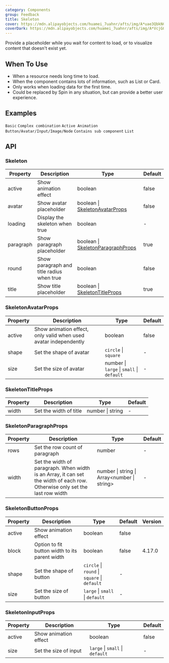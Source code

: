 ```yaml
---
category: Components
group: Feedback
title: Skeleton
cover: https://mdn.alipayobjects.com/huamei_7uahnr/afts/img/A*uae3QbkNCm8AAAAAAAAAAAAADrJ8AQ/original
coverDark: https://mdn.alipayobjects.com/huamei_7uahnr/afts/img/A*VcjGQLSrYdcAAAAAAAAAAAAADrJ8AQ/original
---
```


Provide a placeholder while you wait for content to load, or to visualize content that doesn't exist yet.

## When To Use

- When a resource needs long time to load.
- When the component contains lots of information, such as List or Card.
- Only works when loading data for the first time.
- Could be replaced by Spin in any situation, but can provide a better user experience.

## Examples

<!-- prettier-ignore -->
<code src="./demo/basic.tsx">Basic</code>
<code src="./demo/complex.tsx">Complex combination</code>
<code src="./demo/active.tsx">Active Animation</code>
<code src="./demo/element.tsx">Button/Avatar/Input/Image/Node</code>
<code src="./demo/children.tsx">Contains sub component</code>
<code src="./demo/list.tsx">List</code>

## API

### Skeleton

| Property  | Description                               | Type                                                         | Default |
| --------- | ----------------------------------------- | ------------------------------------------------------------ | ------- |
| active    | Show animation effect                     | boolean                                                      | false   |
| avatar    | Show avatar placeholder                   | boolean \| [SkeletonAvatarProps](#skeletonavatarprops)       | false   |
| loading   | Display the skeleton when true            | boolean                                                      | -       |
| paragraph | Show paragraph placeholder                | boolean \| [SkeletonParagraphProps](#skeletonparagraphprops) | true    |
| round     | Show paragraph and title radius when true | boolean                                                      | false   |
| title     | Show title placeholder                    | boolean \| [SkeletonTitleProps](#skeletontitleprops)         | true    |

### SkeletonAvatarProps

| Property | Description                                                      | Type                                      | Default |
| -------- | ---------------------------------------------------------------- | ----------------------------------------- | ------- |
| active   | Show animation effect, only valid when used avatar independently | boolean                                   | false   |
| shape    | Set the shape of avatar                                          | `circle` \| `square`                      | -       |
| size     | Set the size of avatar                                           | number \| `large` \| `small` \| `default` | -       |

### SkeletonTitleProps

| Property | Description            | Type             | Default |
| -------- | ---------------------- | ---------------- | ------- |
| width    | Set the width of title | number \| string | -       |

### SkeletonParagraphProps

| Property | Description                                                                                                                 | Type                                           | Default |
| -------- | --------------------------------------------------------------------------------------------------------------------------- | ---------------------------------------------- | ------- |
| rows     | Set the row count of paragraph                                                                                              | number                                         | -       |
| width    | Set the width of paragraph. When width is an Array, it can set the width of each row. Otherwise only set the last row width | number \| string \| Array&lt;number \| string> | -       |

### SkeletonButtonProps

| Property | Description                                    | Type                                         | Default | Version |
| -------- | ---------------------------------------------- | -------------------------------------------- | ------- | ------- |
| active   | Show animation effect                          | boolean                                      | false   |         |
| block    | Option to fit button width to its parent width | boolean                                      | false   | 4.17.0  |
| shape    | Set the shape of button                        | `circle` \| `round` \| `square` \| `default` | -       |         |
| size     | Set the size of button                         | `large` \| `small` \| `default`              | -       |         |

### SkeletonInputProps

| Property | Description           | Type                            | Default |
| -------- | --------------------- | ------------------------------- | ------- |
| active   | Show animation effect | boolean                         | false   |
| size     | Set the size of input | `large` \| `small` \| `default` | -       |
